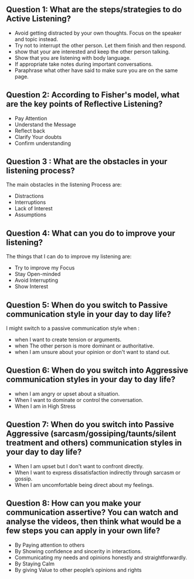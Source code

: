 ## Question 1: What are the steps/strategies to do Active Listening?

-  Avoid getting distracted by your own thoughts. Focus on the speaker and topic instead.
-  Try not to interrupt the other person. Let them finish and then respond.
-  show that your are interested and keep the other person talking.
- Show that you are listening with body language.
-  If appropriate take notes during important conversations.
-  Paraphrase what other have said to make sure you are on the same page.

## Question 2: According to Fisher's model, what are the key points of Reflective Listening?

- Pay Attention
- Understand the Message
- Reflect back
- Clarify Your doubts
- Confirm understanding

## Question 3 : What are the obstacles in your listening process?

The main obstacles in the listening Process are:

- Distractions
- Interruptions
- Lack of Interest
- Assumptions

## Question 4: What can you do to improve your listening?
  
The things that I can do to improve my listening are:
  
- Try to improve my Focus
- Stay Open-minded
- Avoid Interrupting
- Show Interest

## Question 5: When do you switch to Passive communication style in your day to day life?

I might switch to a passive communication style when :
- when I want to create tension or arguments.
- when The other person is more dominant or authoritative.
- when I am  unsure about your opinion or don't want to stand out.

## Question 6: When do you switch into Aggressive communication styles in your day to day life?

- when I am angry or upset about a situation.
- When I want to dominate or control the conversation.
- When I am in High Stress

## Question 7: When do you switch into Passive Aggressive (sarcasm/gossiping/taunts/silent treatment and others) communication styles in your day to day life?

- When I am  upset but I don't want to confront directly.
- When I want to express dissatisfaction indirectly through sarcasm or gossip.
- When I am uncomfortable being direct about my feelings.

## Question 8: How can you make your communication assertive? You can watch and analyse the videos, then think what would be a few steps you can apply in your own life? 

- By Paying  attention to others
- By Showing confidence and sincerity in  interactions.
- Communicating  my needs and opinions honestly and straightforwardly.
- By Staying Calm
- By giving Value to other people’s opinions and rights
